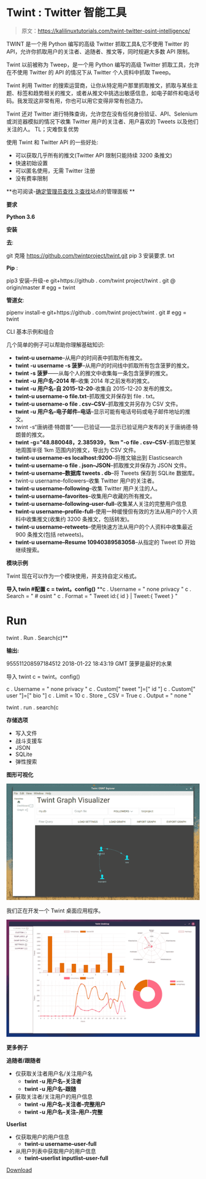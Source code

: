 # Twint : Twitter 智能工具

> 原文：<https://kalilinuxtutorials.com/twint-twitter-osint-intelligence/>

TWINT 是一个用 Python 编写的高级 Twitter 抓取工具&,它不使用 Twitter 的 API，允许你抓取用户的关注者、追随者、推文等，同时规避大多数 API 限制。

Twint 以前被称为 Tweep，是一个用 Python 编写的高级 Twitter 抓取工具，允许在不使用 Twitter 的 API 的情况下从 Twitter 个人资料中抓取 Tweep。

Twint 利用 Twitter 的搜索运营商，让你从特定用户那里抓取推文，抓取与某些主题、标签和趋势相关的推文，或者从推文中挑选出敏感信息，如电子邮件和电话号码。我发现这非常有用，你也可以用它变得非常有创造力。

Twint 还对 Twitter 进行特殊查询，允许您在没有任何身份验证、API、Selenium 或浏览器模拟的情况下收集 Twitter 用户的关注者、用户喜欢的 Tweets 以及他们关注的人。
TL；灾难恢复优势

使用 Twint 和 Twitter API 的一些好处:

*   可以获取几乎所有的推文(Twitter API 限制只能持续 3200 条推文)
*   快速初始设置
*   可以匿名使用，无需 Twitter 注册
*   没有费率限制

**也可阅读-[确定管理员查找 3:查找](https://kalilinuxtutorials.com/okadminfinder-admin-panel/)站点的管理面板 **

**要求**

**Python 3.6**

**安装**

**去**:

git 克隆 https://github.com/twintproject/twint.git
pip 3 安装要求. txt

**Pip** :

pip3 安装–升级-e git+https://github . com/twint project/twint . git @ origin/master # egg = twint

**管道女**:

pipenv install-e git+https://github . com/twint project/twint . git # egg = twint

CLI 基本示例和组合

几个简单的例子可以帮助你理解基础知识:

*   **twint-u username**–从用户的时间表中抓取所有推文。
*   **twint -u username -s 菠萝**–从用户的时间线中抓取所有包含菠萝的推文。
*   **twint -s 菠萝**——从每个人的推文中收集每一条包含菠萝的推文。
*   **twint -u 用户名–2014 年**–收集 2014 年之前发布的推文。
*   **twint -u 用户名-自 2015-12-20**-收集自 2015-12-20 发布的推文。
*   **twint-u username-o file.txt**–抓取推文并保存到 file . txt。
*   **twint-u username-o file . csv–CSV**–抓取推文并另存为 CSV 文件。
*   **twint -u 用户名–电子邮件–电话**–显示可能有电话号码或电子邮件地址的推文。
*   twint -s“唐纳德·特朗普”——已验证——显示已验证用户发布的关于唐纳德·特朗普的推文。
*   **twint -g="48.880048，2.385939，1km "-o file . csv–CSV**-抓取巴黎某地周围半径 1km 范围内的推文，导出为 CSV 文件。
*   **twint-u username-es localhost:9200**–将推文输出到 Elasticsearch
*   **twint-u username-o file . json–JSON**–抓取推文并保存为 JSON 文件。
*   **twint-u username–数据库 tweets . db**–将 Tweets 保存到 SQLite 数据库。
*   twint-u username–followers–收集 Twitter 用户的关注者。
*   **twint-u username–following**–收集 Twitter 用户关注的人。
*   **twint-u username–favorites**–收集用户收藏的所有推文。
*   **twint-u username–following–user-full**–收集某人关注的完整用户信息
*   **twint-u username–profile-full**–使用一种缓慢但有效的方法从用户的个人资料中收集推文(收集约 3200 条推文，包括转发)。
*   **twint-u username–retweets**–使用快速方法从用户的个人资料中收集最近 900 条推文(包括 retweets)。
*   **twint-u username–Resume 10940389583058**–从指定的 Tweet ID 开始继续搜索。

**模块示例**

Twint 现在可以作为一个模块使用，并支持自定义格式。

**导入 twin
#配置
c = twint。config()**
**c . Username = " none privacy "
c . Search = " # osint "
c . Format = " Tweet id:{ id } | Tweet:{ Tweet } "

# Run
twint . Run . Search(c)**

**输出:**

955511208597184512 2018-01-22 18:43:19 GMT 菠萝是最好的水果

导入 twint
c = twint。config()

c . Username = " none privacy "
c . Custom[" tweet "]=[" id "]
c . Custom[" user "]=[" bio "]
c . Limit = 10
c . Store _ CSV = True
c . Output = " none "

twint . run . search(c

**存储选项**

*   写入文件
*   战斗支援车
*   JSON
*   SQLite
*   弹性搜索

**图形可视化**

![](img//5ee139dd3361b2afe73bb7b1e90c0894.png)

我们正在开发一个 Twint 桌面应用程序。

![](img//f2274ab42244adc0be4b3b6332f534f1.png)

**更多例子**

**追随者/跟随者**

*   仅获取关注者用户名/关注用户名
    *   **twint -u 用户名–关注者**
    *   **twint -u 用户名–跟随**
*   获取关注者/关注用户的用户信息
    *   **twint -u 用户名–关注者–完整用户**
    *   **twint -u 用户名–关注–用户-完整**

**Userlist**

*   仅获取用户的用户信息
    *   **twint-u username–user-full**
*   从用户列表中获取用户的用户信息
    *   **twint–userlist inputlist–user-full**

[Download](https://github.com/twintproject/twint)